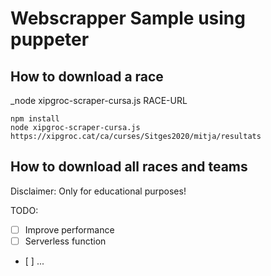 # Webscrapper Sample using puppeter

## How to download a race

_node xipgroc-scraper-cursa.js RACE-URL

```
npm install
node xipgroc-scraper-cursa.js https://xipgroc.cat/ca/curses/Sitges2020/mitja/resultats
```
## How to download all races and teams 

Disclaimer: Only for educational purposes!

TODO:

- [ ] Improve performance
- [ ] Serverless function
- [ ] ...
